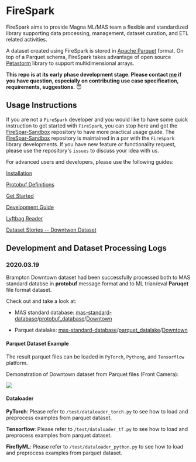 FireSpark
=========

FireSpark aims to provide Magna ML/MAS team a flexible and standardized library supporting data processing, management, dataset curation, and ETL related activities. 

A dataset created using FireSpark is stored in [Apache Parquet](https://parquet.apache.org/) format. On top of a Parquet
schema, FireSpark takes advantage of open source [Petastorm](https://github.com/uber/petastorm) library to support multidimensional arrays. 

**This repo is at its early phase development stage. Please contact [me](hai.yu1@magna.com) if you have question, especially on contributing use case specification, requirements, suggestions.** :innocent:



Usage Instructions
------------

If you are not a `FireSpark` developer and you would like to have some quick instruction to get started with `FireSpark`, you can stop here and got the [FireSpar-Sandbox](https://elc-github.magna.global/Magna-Autonomous-Systems/FireSpark-Sandbox) repository to have more practical usage guide. The [FireSpar-Sandbox](https://elc-github.magna.global/Magna-Autonomous-Systems/FireSpark-Sandbox) repository is maintained in a par with the `FireSpark` library developments. If you have new feature or functionality request, please use the repository's `issues` to discuss your idea with  us. 



For advanced users and developers, please use the following guides:

[Installation](./docs/installation.md)

[Protobuf Definitions](./docs/mas_protobuf_def.md)

[Get Started](./docs/get_started.md)

[Development Guide](./docs/development.md)

[Lyftbag Reader](./docs/lyftbag.md)

[Dataset Stories -- Downtwon Dataset](./docs/Brampton_Dataset_Information.md)



## Development and Dataset Processing Logs

### 2020.03.19

Brampton Downtown dataset had been successfully processed both to MAS standard databse in **protobuf** message format and to ML trian/eval **Paruqet** file format dataset.

Check out and take a look at:

- MAS standard database: [mas-standard-database](https://s3.console.aws.amazon.com/s3/buckets/mas-standard-database/?region=us-east-1&tab=overview)/[protobuf_database](https://s3.console.aws.amazon.com/s3/buckets/mas-standard-database/protobuf_database/?region=us-east-1&tab=overview)/[Downtown](https://s3.console.aws.amazon.com/s3/#)

- Parquet datalake: [mas-standard-database](https://s3.console.aws.amazon.com/s3/buckets/mas-standard-database/?region=us-east-1&tab=overview)/[parquet_datalake](https://s3.console.aws.amazon.com/s3/buckets/mas-standard-database/parquet_datalake/?region=us-east-1&tab=overview)/[Downtown](https://s3.console.aws.amazon.com/s3/#)

#### Parquet Dataset Example

The result parquet files can be loaded in `PyTorch`, `Pythong`, and `Tensorflow` platform. 

Demonstration of Downtown dataset from Parquet files (Front Camera):

![](./docs/demo.gif)



#### Dataloader

**PyTorch**: Please refer to  `/test/dataloader_torch.py` to see how to load and preprocess examples from parquet dataset.

**Tensorflow**: Please refer to  `/test/dataloader_tf.py` to see how to load and preprocess examples from parquet dataset.

**FireflyML**: Please refer to  `/test/dataloader_python.py` to see how to load and preprocess examples from parquet dataset.